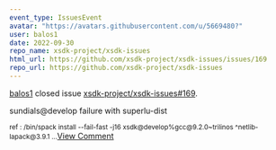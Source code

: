 ```yaml
---
event_type: IssuesEvent
avatar: "https://avatars.githubusercontent.com/u/5669480?"
user: balos1
date: 2022-09-30
repo_name: xsdk-project/xsdk-issues
html_url: https://github.com/xsdk-project/xsdk-issues/issues/169
repo_url: https://github.com/xsdk-project/xsdk-issues
---
```


<a href='https://github.com/balos1' target='_blank'>balos1</a> closed issue <a href='https://github.com/xsdk-project/xsdk-issues/issues/169' target='_blank'>xsdk-project/xsdk-issues#169</a>.

<p>sundials@develop failure with superlu-dist</p><small>ref : /bin/spack install --fail-fast -j16 xsdk@develop%gcc@9.2.0~trilinos ^netlib-lapack@3.9.1...</small><a href='https://github.com/xsdk-project/xsdk-issues/issues/169' target='_blank'>View Comment</a>